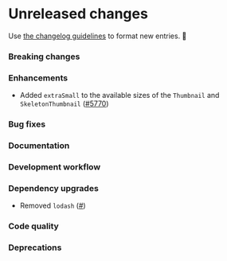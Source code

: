 # Unreleased changes

Use [the changelog guidelines](/documentation/Versioning%20and%20changelog.md) to format new entries. 💜

### Breaking changes

### Enhancements

- Added `extraSmall` to the available sizes of the `Thumbnail` and `SkeletonThumbnail` ([#5770](https://github.com/Shopify/polaris/pull/5770))

### Bug fixes

### Documentation

### Development workflow

### Dependency upgrades

- Removed `lodash` ([#](https://github.com/Shopify/polaris/pull/))

### Code quality

### Deprecations
